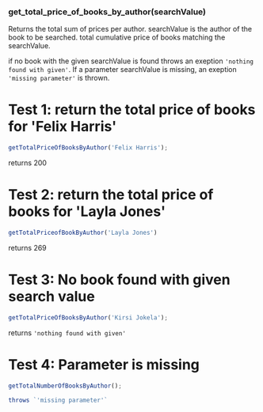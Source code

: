 ### **get_total_price_of_books_by_author(searchValue)**

Returns the total sum of prices per author.
searchValue is the author of the book to be searched.
total cumulative price of books matching the searchValue.

if no book with the given searchValue is  found throws an exeption `'nothing found with given'`. If a parameter searchValue is missing, an exeption `'missing parameter'` is thrown.

# Test 1: return the total price of books for 'Felix Harris'

```js
getTotalPriceOfBooksByAuthor('Felix Harris');
```
returns 200

# Test 2: return the total price of books for 'Layla Jones'

```js 
getTotalPriceofBookByAuthor('Layla Jones')
```

returns 269

# Test 3: No book found with given search value 

```js 
getTotalPriceOfBooksByAuthor('Kirsi Jokela');
```
returns `'nothing found with given'`

# Test 4: Parameter is missing 

```js 
getTotalNumberOfBooksByAuthor();

throws `'missing parameter'`